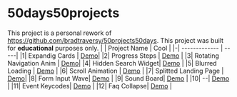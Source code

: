 # 50days50projects
This project is a personal rework of https://github.com/bradtraversy/50projects50days. 
This project was built for **educational** purposes only. 
| | Project Name        | Cool  |
|-| ------------- | -----|
|1| Expandig Cards |  [Demo](https://expanding-cards-kinshale.netlify.app)|
|2| Progress Steps | [Demo](https://progress-steps-kinshale.netlify.app/) |
|3| Rotating Navigation Anim | [Demo](https://rotating-navigation-kinshale.netlify.app/)|
|4| Hidden Search Widget| [Demo]() |
|5| Blurred Loading | [Demo]() |
|6| Scroll Animation | [Demo]() |
|7| Splitted Landing Page | [Demo](https://splitted-land-page-kinshale.netlify.app/)|
|8| Form Input Wave| [Demo]() |
|9| Sound Board| [Demo]() |
|10| --| [Demo]() |
|11| Event Keycodes| [Demo]() |
|12| Faq Collapse| [Demo]() |
